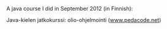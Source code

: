 A java course I did in September 2012 (in Finnish):

Java-kielen jatkokurssi: olio-ohjelmointi (www.pedacode.net)



 
